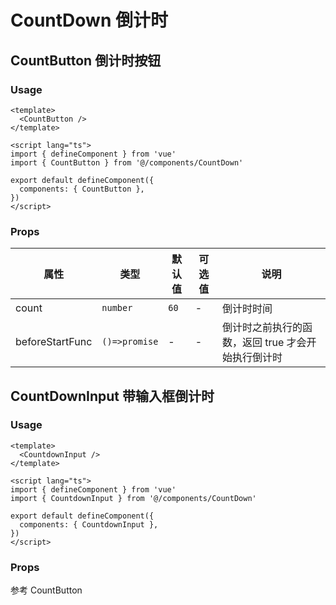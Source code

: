 # CountDown 倒计时

## CountButton 倒计时按钮

### Usage

```vue
<template>
  <CountButton />
</template>

<script lang="ts">
import { defineComponent } from 'vue'
import { CountButton } from '@/components/CountDown'

export default defineComponent({
  components: { CountButton },
})
</script>
```

### Props

| 属性            | 类型          | 默认值 | 可选值 | 说明                                         |
| --------------- | ------------- | ------ | ------ | -------------------------------------------- |
| count           | `number`      | `60`   | -      | 倒计时时间                                   |
| beforeStartFunc | `()=>promise` | -      | -      | 倒计时之前执行的函数，返回 true 才会开始执行倒计时 |

## CountDownInput 带输入框倒计时

### Usage

```vue
<template>
  <CountdownInput />
</template>

<script lang="ts">
import { defineComponent } from 'vue'
import { CountdownInput } from '@/components/CountDown'

export default defineComponent({
  components: { CountdownInput },
})
</script>
```

### Props

参考 CountButton
